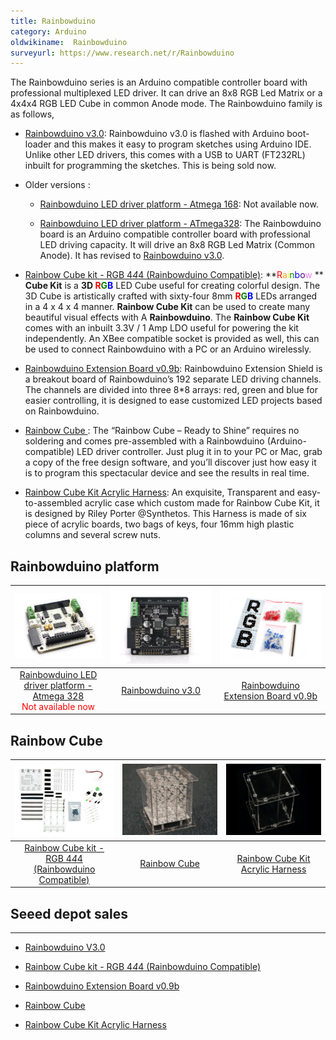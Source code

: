 ```yaml
---
title: Rainbowduino
category: Arduino
oldwikiname:  Rainbowduino
surveyurl: https://www.research.net/r/Rainbowduino
---
```

The Rainbowduino series is an Arduino compatible controller board with professional multiplexed LED driver. It can drive an 8x8 RGB Led Matrix or a 4x4x4 RGB LED Cube in common Anode mode. The Rainbowduino family is as follows,

*   [Rainbowduino v3.0](/Rainbowduino_v3.0 "Rainbowduino v3.0"): Rainbowduino v3.0 is flashed with Arduino boot-loader and this makes it easy to program sketches using Arduino IDE. Unlike other LED drivers, this comes with a USB to UART (FT232RL) inbuilt for programming the sketches. This is being sold now.

*   Older versions :

    *   [Rainbowduino LED driver platform - Atmega 168](/w/index.php?title=Rainbowduino_LED_driver_platform_-_Atmega_168&amp;action=edit&amp;redlink=1 "Rainbowduino_LED_driver_platform_-_Atmega_168&amp;action=edit&amp;redlink=1"): Not available now.

    *   [Rainbowduino LED driver platform - ATmega328](/Rainbowduino_LED_driver_platform-ATmega328 "Rainbowduino LED driver platform - ATmega328"): The Rainbowduino board is an Arduino compatible controller board with professional LED driving capacity. It will drive an 8x8 RGB Led Matrix (Common Anode). It has revised to [Rainbowduino v3.0](/Rainbowduino_v3.0 "Rainbowduino v3.0").

*   [Rainbow Cube kit - RGB 4*4*4 (Rainbowduino Compatible)](/Rainbow_Cube_kit-RGB_4x4x4-Rainbowduino_Compatible "Rainbow Cube kit - RGB 4*4*4 (Rainbowduino Compatible)"): **<font color="Red">R</font><font color="Orange">a</font><font color="Yellow">i</font><font color="Green">n</font><font color="Blue">b</font><font color="Indigo">o</font><font color="Violet">w</font> ** **Cube Kit** is a **3D<font color="red"> R</font><font color="green">G</font><font color="blue">B</font>** LED Cube useful for creating colorful design. The 3D Cube is artistically crafted with sixty-four 8mm **<font color="red">R</font><font color="green">G</font><font color="blue">B</font>** LEDs arranged in a 4 x 4 x 4 manner. **Rainbow Cube Kit** can be used to create many beautiful visual effects with A **Rainbowduino**. The **Rainbow Cube Kit** comes with an inbuilt 3.3V / 1 Amp LDO useful for  powering the kit independently. An XBee compatible socket is provided as well, this can be used to connect Rainbowduino with a PC or an Arduino wirelessly.

*   [Rainbowduino Extension Board v0.9b](/Rainbowduino_Extension_Board_v0.9b "Rainbowduino Extension Board v0.9b"): Rainbowduino Extension Shield is a breakout board of Rainbowduino’s 192 separate LED driving channels. The channels are divided into three 8*8 arrays: red, green and blue for easier controlling, it is designed to ease customized LED projects based on Rainbowduino.

*   [Rainbow Cube ](/Rainbow_Cube "Rainbow Cube"): The “Rainbow Cube – Ready to Shine” requires no soldering and comes pre-assembled with a Rainbowduino (Arduino-compatible) LED driver controller. Just plug it in to your PC or Mac, grab a copy of the free design software, and you’ll discover just how easy it is to program this spectacular device and see the results in real time.

*   [Rainbow Cube Kit Acrylic Harness](/Rainbow_Cube_Kit_Acrylic_Harness "Rainbow Cube Kit Acrylic Harness"): An exquisite, Transparent and easy-to-assembled acrylic case which custom made for Rainbow Cube Kit, it is designed by Riley Porter @Synthetos. This Harness is made of six piece of acrylic boards, two bags of keys, four 16mm high plastic columns and several screw nuts.

##   Rainbowduino platform

|[![](https://github.com/SeeedDocument/Rainbowduino/raw/master/img/RAINBOW-Rainbowduino_LRG.jpg)](/Rainbowduino_LED_driver_platform-Atmega_328 "Rainbowduino LED driver platform - Atmega 328")|[![](https://github.com/SeeedDocument/Rainbowduino/raw/master/img/Rainbowduino_V3.0.jpg)](/Rainbowduino_v3.0 "Rainbowduino v3.0")|![](https://github.com/SeeedDocument/Rainbowduino/raw/master/img/Rainbowshield.jpg)|
|:---:|:---:|:---:|
|[Rainbowduino LED driver platform - Atmega 328](/w/index.php?title=Rainbowduino_LED_driver_platform_-_Atmega_328&amp;action=edit&amp;redlink=1 "Rainbowduino_LED_driver_platform_-_Atmega_328&amp;action=edit&amp;redlink=1")<br><font color="red">Not available now</font>| [Rainbowduino v3.0](/Rainbowduino_v3.0 "Rainbowduino v3.0")| [Rainbowduino Extension Board v0.9b](/Rainbowduino_Extension_Board_v0.9b "Rainbowduino Extension Board v0.9b")|


##   Rainbow Cube

|[![](https://github.com/SeeedDocument/Rainbowduino/raw/master/img/Rainbowcuben.jpg)](/Rainbow_Cube_kit-RGB_4x4x4-Rainbowduino_Compatible "Rainbow Cube kit - RGB 4*4*4 (Rainbowduino Compatible)")|[![](https://github.com/SeeedDocument/Rainbowduino/raw/master/img/Rainbow_Cube_Assembled.jpg)](/Rainbow_Cube_Kit_Acrylic_Harness "Rainbow Cube Kit Acrylic Harness")|![](https://github.com/SeeedDocument/Rainbowduino/raw/master/img/acrycubebox.jpg)|
|:---:|:---:|:---:|
|[Rainbow Cube kit - RGB 4*4*4 (Rainbowduino Compatible)](/Rainbow_Cube_kit-RGB_4x4x4-Rainbowduino_Compatible "Rainbow Cube kit - RGB 4*4*4 (Rainbowduino Compatible)")|[Rainbow Cube](/Rainbow_Cube "Rainbow Cube")|[Rainbow Cube Kit Acrylic Harness](/Rainbow_Cube_Kit_Acrylic_Harness "Rainbow Cube Kit Acrylic Harness")</font>


##   Seeed depot sales
---
*   [Rainbowduino V3.0](http://www.seeedstudio.com/depot/rainbowduino-led-driver-platform-atmega-328-p-371.html?cPath=132_133)

*   [Rainbow Cube kit - RGB 4*4*4 (Rainbowduino Compatible)](http://www.seeedstudio.com/depot/rainbow-cube-kit-rgb-4x4x4-rainbowduino-compatible-p-596.html?cPath=138)

*   [Rainbowduino Extension Board v0.9b](http://www.seeedstudio.com/depot/rainbowduino-extension-board-v09b-p-692.html?cPath=175_177)

*   [Rainbow Cube](http://www.seeedstudio.com/depot/rainbow-cube-kit-assembled-p-998.html?cPath=138)

*   [Rainbow Cube Kit Acrylic Harness](http://www.seeedstudio.com/depot/rainbow-cube-kit-acrylic-harness-p-1021.html?cPath=178_184)
